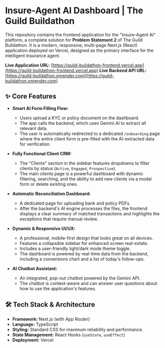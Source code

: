 # Insure-Agent AI Dashboard | The Guild Buildathon

This repository contains the frontend application for the "Insure-Agent AI" platform, a complete solution for **Problem Statement 2** of The Guild Buildathon. It is a modern, responsive, multi-page Next.js (React) application deployed on Vercel, designed as the primary interface for the intelligent insurance agent.

**Live Application URL:** [https://guild-buildathon-frontend.vercel.app](https://guild-buildathon-frontend.vercel.app)
**Live Backend API URL:** [https://guild-buildathon.onrender.com](https://guild-buildathon.onrender.com)

## ✨ Core Features

- **Smart AI Form Filling Flow:**
  - Users upload a KYC or policy document on the dashboard.
  - The app calls the backend, which uses Gemini AI to extract all relevant data.
  - The user is automatically redirected to a dedicated `/onboarding` page where the entire client form is pre-filled with the AI-extracted data for verification.

- **Fully Functional Client CRM:**
  - The "Clients" section in the sidebar features dropdowns to filter clients by status (`Active`, `Engaged`, `Prospective`).
  - The main clients page is a powerful dashboard with dynamic filtering, searching, and the ability to add new clients via a modal form or delete existing ones.

- **Automatic Reconciliation Dashboard:**
  - A dedicated page for uploading bank and policy PDFs.
  - After the backend's AI engine processes the files, the frontend displays a clear summary of matched transactions and highlights the exceptions that require manual review.

- **Dynamic & Responsive UI/UX:**
  - A professional, mobile-first design that looks great on all devices.
  - Features a collapsible sidebar for enhanced screen real-estate.
  - Includes a user-friendly light/dark mode theme toggle.
  - The dashboard is powered by real-time data from the backend, including a conversions chart and a list of today's follow-ups.

- **AI Chatbot Assistant:**
  - An integrated, pop-out chatbot powered by the Gemini API.
  - The chatbot is context-aware and can answer user questions about how to use the application's features.

## 🛠️ Tech Stack & Architecture

- **Framework:** Next.js (with App Router)
- **Language:** TypeScript
- **Styling:** Standard CSS for maximum reliability and performance.
- **State Management:** React Hooks (`useState`, `useEffect`)
- **Deployment:** Vercel

